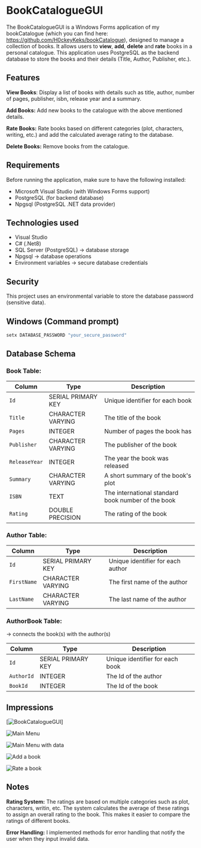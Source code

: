 # BookCatalogueGUI
The BookCatalogueGUI is a Windows Forms application of my bookCatalogue (which you can find here: https://github.com/H0ckeyKeks/bookCatalogue), designed to manage a collection of books. It allows users to **view**, **add**, **delete** and **rate** books in a personal catalogue. This application uses PostgreSQL as the backend database to store the books and their details (Title, Author, Publisher, etc.).

## Features
**View Books**: Display a list of books with details such as title, author, number of pages, publisher, isbn, release year and a summary.

**Add Books:** Add new books to the catalogue with the above mentioned details.

**Rate Books:** Rate books based on different categories (plot, characters, writing, etc.) and add the calculated average rating to the database.

**Delete Books:** Remove books from the catalogue.


## Requirements
Before running the application, make sure to have the following installed:
- Microsoft Visual Studio (with Windows Forms support)
- PostgreSQL (for backend database)
- Npgsql (PostgreSQL .NET data provider)


## Technologies used
- Visual Studio
- C# (.Net8)
- SQL Server (PostgreSQL) -> database storage
- Npgsql -> database operations
- Environment variables -> secure database credentials


## Security
This project uses an environmental variable to store the database password (sensitive data).

## Windows (Command prompt)
```bash
setx DATABASE_PASSWORD "your_secure_password"
```


## Database Schema
### Book Table:
| Column       | Type              | Description                               |
|--------------|-------------------|-------------------------------------------|
| `Id`         | SERIAL PRIMARY KEY| Unique identifier for each book           |
| `Title`      | CHARACTER VARYING | The title of the book                     |
| `Pages `     | INTEGER           | Number of pages the book has              |
| `Publisher`  | CHARACTER VARYING | The publisher of the book                 |
| `ReleaseYear`| INTEGER           | The year the book was released            |
| `Summary`    | CHARACTER VARYING | A short summary of the book's plot        |
| `ISBN`       | TEXT              | The international standard book number of the book|
| `Rating`     | DOUBLE PRECISION  | The rating of the book                    |


### Author Table:
| Column       | Type              | Description                               |
|--------------|-------------------|-------------------------------------------|
| `Id`         | SERIAL PRIMARY KEY| Unique identifier for each author         |
| `FirstName`  | CHARACTER VARYING | The first name of the author              |
| `LastName`   | CHARACTER VARYING | The last name of the author               |


### AuthorBook Table:
-> connects the book(s) with the author(s)

| Column       | Type              | Description                               |
|--------------|-------------------|-------------------------------------------|
| `Id`         | SERIAL PRIMARY KEY| Unique identifier for each book           |
| `AuthorId`   | INTEGER           | The Id of the author                      |
| `BookId `    | INTEGER           | The Id of the book              |


## Impressions
[![BookCatalogueGUI](https://www.youtube.com/watch?v=faRJLwTrd4o)]

![Main Menu](https://github.com/user-attachments/assets/7f2b9300-3bc4-48bc-a630-edf491c4a69f)

![Main Menu with data](https://github.com/user-attachments/assets/4bc0cb1e-c38b-4944-b8a9-bc16349b3ea8)

![Add a book](https://github.com/user-attachments/assets/8cfcf947-e509-476f-a583-669f3c5f72f2)

![Rate a book](https://github.com/user-attachments/assets/bc14c44c-a041-4b61-a74b-33349f923fc6)


## Notes
**Rating System:** The ratings are based on multiple categories such as plot, characters, writin, etc. The system calculates the average of these ratings to assign an overall rating to the book. This makes it easier to compare the ratings of different books.

**Error Handling:** I implemented methods for error handling that notify the user when they input invalid data.
